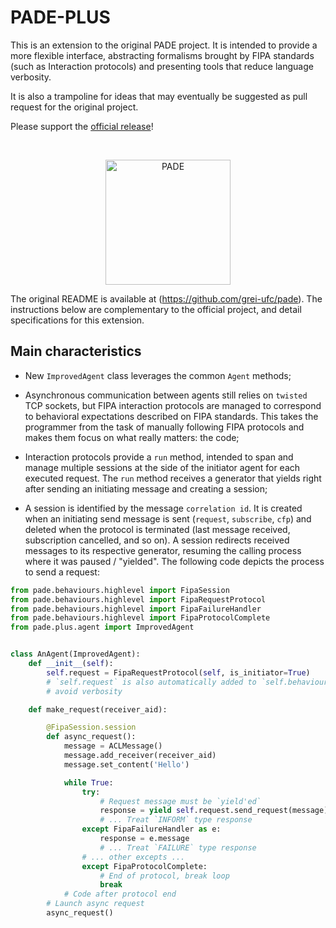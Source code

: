 # PADE-PLUS

This is an extension to the original PADE project. It is intended to provide a more flexible interface, abstracting formalisms brought by FIPA standards (such as Interaction protocols) and presenting tools that reduce language verbosity.

It is also a trampoline for ideas that may eventually be suggested as pull request for the original project.

Please support the [official release](https://github.com/grei-ufc/pade)!

<br>
<p align="center">
    <img src="https://raw.githubusercontent.com/lucassm/Pade/master/pade/images/pade_logo.png" alt="PADE" width="200">
</p>


The original README is available at (https://github.com/grei-ufc/pade).
The instructions below are complementary to the official project, and detail specifications for this extension.

## Main characteristics

- New `ImprovedAgent` class leverages the common `Agent` methods;

- Asynchronous communication between agents still relies on `twisted` TCP sockets, but FIPA interaction protocols are managed to correspond to behavioral expectations described on FIPA standards. This takes the programmer from the task of manually following FIPA protocols and makes them focus on what really matters: the code;

- Interaction protocols provide a `run` method, intended to span and manage multiple sessions at the side of the initiator agent for each executed request. The `run` method receives a generator that yields right after sending an initiating message and creating a session;

- A session is identified by the message `correlation id`. It is created when an initiating send message is sent (`request`, `subscribe`, `cfp`) and deleted when the protocol is terminated (last message received, subscription cancelled, and so on). A session redirects received messages to its respective generator, resuming the calling process where it was paused / "yielded". The following code depicts the process to send a request:

```python
from pade.behaviours.highlevel import FipaSession
from pade.behaviours.highlevel import FipaRequestProtocol
from pade.behaviours.highlevel import FipaFailureHandler
from pade.behaviours.highlevel import FipaProtocolComplete
from pade.plus.agent import ImprovedAgent


class AnAgent(ImprovedAgent):
    def __init__(self):
        self.request = FipaRequestProtocol(self, is_initiator=True)
        # `self.request` is also automatically added to `self.behaviours` to
        # avoid verbosity

    def make_request(receiver_aid):

        @FipaSession.session
        def async_request():
            message = ACLMessage()
            message.add_receiver(receiver_aid)
            message.set_content('Hello')

            while True:
                try:
                    # Request message must be `yield'ed`
                    response = yield self.request.send_request(message)
                    # ... Treat `INFORM` type response
                except FipaFailureHandler as e:
                    response = e.message
                    # ... Treat `FAILURE` type response
                # ... other excepts ...
                except FipaProtocolComplete:
                    # End of protocol, break loop
                    break
            # Code after protocol end
        # Launch async request
        async_request()
```
